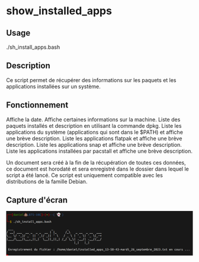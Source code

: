 # show_installed_apps
## Usage
./sh_install_apps.bash

## Description
Ce script permet de récupérer des informations sur les paquets et les applications installées sur un système.

## Fonctionnement
Affiche la date.
Affiche certaines informations sur la machine.
Liste des paquets installés et description en utilisant la commande dpkg.
Liste les applications du système (applications qui sont dans le $PATH) et affiche une brève description.
Liste les applications flatpak et affiche une brève description.
Liste les applications snap et affiche une brève description.
Liste les applications installées par pacstall et affiche une brève description.

Un document sera créé à la fin de la récupération de toutes ces données, ce document est horodaté et sera enregistré dans le dossier dans lequel le script a été lancé.
Ce script est uniquement compatible avec les distributions de la famille Debian.

## Capture d'écran
![Capture d'écran](capture.png)
